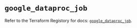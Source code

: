 # `google_dataproc_job`

Refer to the Terraform Registory for docs: [`google_dataproc_job`](https://registry.terraform.io/providers/hashicorp/google/4.77.0/docs/resources/dataproc_job).
